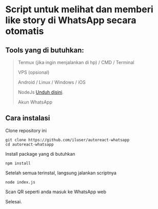 # Script untuk melihat dan memberi like story di WhatsApp secara otomatis

## Tools yang di butuhkan:
> Termux (jika ingin menjalankan di hp) / CMD / Terminal 
> 
> VPS (opsional)
> 
> Android / Linux / Windows / iOS
>
> NodeJs [Unduh disini](https://nodejs.org/).
>
> Akun WhatsApp

## Cara instalasi

Clone repository ini
```
git clone https://github.com/iluser/autoreact-whatsapp
cd autoreact-whatsapp
```
Install package yang di butuhkan
```
npm install
```
Setelah semua terinstal, langsung jalankan scriptnya
```
node index.js
```
Scan QR seperti anda masuk ke WhatsApp web

Selesai.
